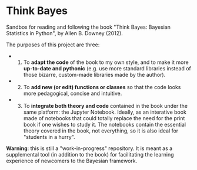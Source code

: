 # Think Bayes

Sandbox for reading and following the book "Think Bayes: Bayesian Statistics in Python", by Allen B. Downey (2012).

The purposes of this project are three:

- 1. To **adapt the code** of the book to my own style, and to make it more **up-to-date and pythonic** (e.g. use more standard libraries instead of those bizarre, custom-made libraries made by the author).
- 2. To **add new (or edit) functions or classes** so that the code looks more pedagogical, concise and intuitive.
- 3. To **integrate both theory and code** contained in the book under the same platform: the Jupyter Notebook. Ideally, as an interative book made of notebooks that could totally replace the need for the print book if one wishes to study it. The notebooks contain the essential theory covered in the book, not everything, so it is also ideal for "students in a hurry".


**Warning**: this is still a "work-in-progress" repository. It is meant as a supplemental tool (in addition to the book) for facilitating the learning experience of newcomers to the Bayesian framework. 
